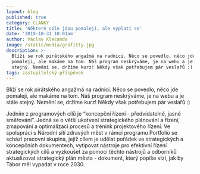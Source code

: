 ```yaml
---
layout: blog
published: true
category: CLANKY
title: 'Některé cíle jdou pomaleji, ale vyplatí se'
date: '2019-10-31 10:01am'
author: Václav Klecanda
image: /static/media/grafitty.jpg
description: >-
  Blíží se rok pirátského angažmá na radnici. Něco se povedlo, něco jde
  pomaleji, ale makáme na tom. Náš program neskrýváme, je na webu a je stále
  stejný. Nemění se, držíme kurz! Někdy však potřebujem pár veslařů :)
tags: zastupitelský-příspěvek
---
```

Blíží se rok pirátského angažmá na radnici. Něco se povedlo, něco jde pomaleji, ale makáme na tom. Náš program neskrýváme, je na webu a je stále stejný. Nemění se, držíme kurz! Někdy však potřebujem pár veslařů :)

Jedním z programových cílů je “koncepční řízení - předvídatelné, jasné směřování”. Jedná se o větší ukotvení strategického plánování a řízení, zmapování a optimalizaci procesů a trénink projektového řízení. Ve spolupráci s Národní sítí zdravých měst v rámci programu Portfolio se schází pracovní skupina, jejíž cílem je udělat pořádek ve strategických a koncepčních dokumentech, vytipovat nástroje pro efektivní řízení strategických cílů a vyzkoušet za pomoci těchto nástrojů a odborníků aktualizovat strategický plán města - dokument, který popíše vizi, jak by Tábor měl vypadat v roce 2030. 

